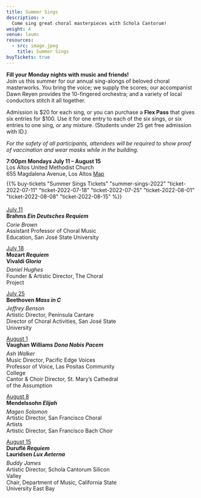 ```yaml
---
title: Summer Sings
description: >
  Come sing great choral masterpieces with Schola Cantorum!
weight: 4
venue: laumc
resources:
  - src: image.jpeg
    title: Summer Sings
buyTickets: true
---
```


<p><b>Fill your Monday nights with music and friends!</b><br>
 Join us this summer for our annual sing-alongs of beloved choral masterworks.
 You bring the voice; we supply the scores; our accompanist Dawn Reyen provides
 the 10-fingered orchestra; and a variety of local conductors stitch it all
 together.</p>

 <p>Admission is $20 for each sing, or you can purchase a <b>Flex Pass</b> that
 gives six entries for $100. Use it for one entry to each of the six sings, or
 six entries to one sing, or any mixture. (Students under 25 get free admission
 with ID.)</p>

<p><i>For the safety of all participants, attendees will be required to show proof of vaccination and wear masks while in the building.</i></p>

 <div class="concerttable">
     <div style="line-height:1.2">
         <b>7:00pm Mondays July 11 – August 15</b><br>
         Los Altos United Methodist Church<br>
         655 Magdalena Avenue, Los Altos <a class="venuemap" target="_blank" href="https://www.google.com/maps/place/Los+Altos+United+Methodist+Church/@37.3604399,-122.1163995,14z/data=!4m13!1m7!3m6!1s0x808fb13b09db205b:0x3cb6a0075024dc76!2s655+Magdalena+Ave,+Los+Altos,+CA+94024!3b1!8m2!3d37.3604399!4d-122.09889!3m4!1s0x808fb13baf46a387:0xcfbef6958c3a62d!8m2!3d37.3604399!4d-122.09889">Map</a><br>
     </div>
     <div style="margin-top:8px">
         {{% buy-tickets "Summer Sings Tickets" "summer-sings-2022" "ticket-2022-07-11" "ticket-2022-07-18" "ticket-2022-07-25" "ticket-2022-08-01" "ticket-2022-08-08" "ticket-2022-08-15" %}}
     </div>
 </div>

<div style="display:flex;flex-wrap:wrap;margin:18px 0 0 -12px;line-height:1.2">
     <div style="width:296px;margin:0 0 12px 12px">
         <u>July 11</u><br>
         <b>Brahms <i>Ein Deutsches Requiem</i></b>
         <div style="height:6px"></div>
         <i>Corie Brown</i><br>
         <span style="font-size:14px">Assistant Professor of Choral Music Education, San Jos&eacute; State University</span>
     </div>
     <div style="width:296px;margin:0 0 12px 12px">
         <u>July 18</u><br>
         <b>Mozart <i>Requiem</i></b><br>
         <b>Vivaldi <i>Gloria</i></b>
         <div style="height:6px"></div>
         <i>Daniel Hughes</i><br>
         <span style="font-size:14px">Founder & Artistic Director, The Choral Project</span>
     </div>
     <div style="width:296px;margin:0 0 12px 12px">
         <u>July 25</u><br>
         <b>Beethoven <i>Mass in C</i></b>
         <div style="height:6px"></div>
         <i>Jeffrey Benson</i><br>
         <span style="font-size:14px">Artistic Director, Peninsula Cantare<br>
         Director of Choral Activities, San Jos&eacute; State University</span>
     </div>
     <div style="width:296px;margin:0 0 12px 12px">
         <u>August 1</u><br>
         <b>Vaughan Williams <i>Dona Nobis Pacem</i></b>
         <div style="height:6px"></div>
         <i>Ash Walker</i><br>
         <span style="font-size:14px">Music Director, Pacific Edge Voices<br>
         Professor of Voice, Las Positas Community College<br>
         Cantor &amp; Choir Director, St. Mary&rsquo;s Cathedral of the Assumption</span>
     </div>
     <div style="width:296px;margin:0 0 12px 12px">
         <u>August 8</u><br>
         <b>Mendelssohn <i>Elijah</i></b>
         <div style="height:6px"></div>
         <i>Magen Solomon</i><br>
         <span style="font-size:14px">Artistic Director, San Francisco Choral Artists<br>
         Artistic Director, San Francisco Bach Choir</span>
     </div>
     <div style="width:296px;margin:0 0 12px 12px">
         <u>August 15</u><br>
         <b>Durufl&eacute; <i>Requiem</i></b><br>
         <b>Lauridsen <i>Lux Aeterna</i></b>
         <div style="height:6px"></div>
         <i>Buddy James</i><br>
         <span style="font-size:14px">Artistic Director, Schola Cantorum Silicon Valley<br>
         Chair, Department of Music, California State University East Bay</span>
     </div>
 </div>

